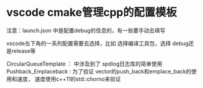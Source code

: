 # vscode cmake管理cpp的配置模板

注意：launch.json 中是配置debug的信息的，有一些要手动去填写

vscode左下角的一系列配置需要去选择，比如 选择编译工具包，选择 debug还是release等



CircularQueueTemplate ： 中涉及到了 spdlog日志库的简单使用
Pushback_Emplaceback : 为了验证 vector的push_back和emplace_back的使用和速度， 速度使用c++11的std::chorno来验证